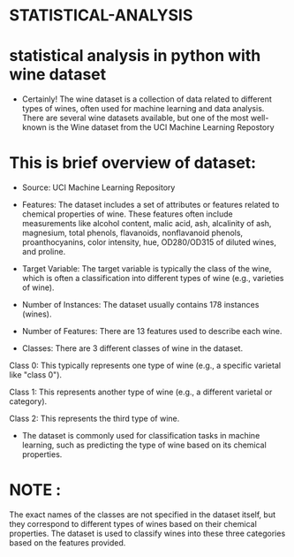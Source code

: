 # STATISTICAL-ANALYSIS

# statistical analysis in python with wine dataset

* Certainly! The wine dataset is a collection of data related to different types of wines, often used for machine learning and data analysis. There are several wine datasets available, but one of the most well-known is the Wine dataset from the UCI Machine Learning Repostory

# This is brief overview of dataset:
* Source: UCI Machine Learning Repository

* Features: The dataset includes a set of attributes or features related to chemical properties of wine. These features often include measurements like alcohol content, malic acid, ash, alcalinity of ash, magnesium, total phenols, flavanoids, nonflavanoid phenols, proanthocyanins, color intensity, hue, OD280/OD315 of diluted wines, and proline.

* Target Variable: The target variable is typically the class of the wine, which is often a classification into different types of wine (e.g., varieties of wine).

* Number of Instances: The dataset usually contains 178 instances (wines).

* Number of Features: There are 13 features used to describe each wine.

* Classes: There are 3 different classes of wine in the dataset.

Class 0: This typically represents one type of wine (e.g., a specific varietal like "class 0").

Class 1: This represents another type of wine (e.g., a different varietal or category).

Class 2: This represents the third type of wine.

* The dataset is commonly used for classification tasks in machine learning, such as predicting the type of wine based on its chemical properties.

# NOTE :
The exact names of the classes are not specified in the dataset itself, but they correspond to different types of wines based on their chemical properties. The dataset is used to classify wines into these three categories based on the features provided.
